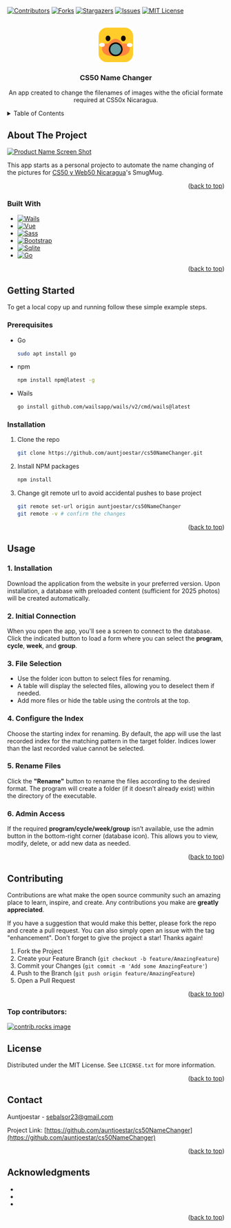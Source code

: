 <!-- Improved compatibility of back to top link: See: https://github.com/othneildrew/Best-README-Template/pull/73 -->
<a id="readme-top"></a>
<!--
*** Thanks for checking out the Best-README-Template. If you have a suggestion
*** that would make this better, please fork the repo and create a pull request
*** or simply open an issue with the tag "enhancement".
*** Don't forget to give the project a star!
*** Thanks again! Now go create something AMAZING! :D
-->



<!-- PROJECT SHIELDS -->
<!--
*** I'm using markdown "reference style" links for readability.
*** Reference links are enclosed in brackets [ ] instead of parentheses ( ).
*** See the bottom of this document for the declaration of the reference variables
*** for contributors-url, forks-url, etc. This is an optional, concise syntax you may use.
*** https://www.markdownguide.org/basic-syntax/#reference-style-links
-->
[![Contributors][contributors-shield]][contributors-url]
[![Forks][forks-shield]][forks-url]
[![Stargazers][stars-shield]][stars-url]
[![Issues][issues-shield]][issues-url]
[![MIT License][license-shield]][license-url]



<!-- PROJECT LOGO -->
<br />
<div align="center">
  <a href="https://github.com/Auntjoestar/cs50NameChanger">
    <img src="./resources/appicon.png" alt="Logo" width="80" height="80">
  </a>

<h3 align="center">CS50 Name Changer</h3>

  <p align="center">
    An app created to change the filenames of images withe the oficial formate required at CS50x Nicaragua.
    <br />
  </p>
</div>



<!-- TABLE OF CONTENTS -->
<details>
  <summary>Table of Contents</summary>
  <ol>
    <li>
      <a href="#about-the-project">About The Project</a>
      <ul>
        <li><a href="#built-with">Built With</a></li>
      </ul>
    </li>
    <li>
      <a href="#getting-started">Getting Started</a>
      <ul>
        <li><a href="#prerequisites">Prerequisites</a></li>
        <li><a href="#installation">Installation</a></li>
      </ul>
    </li>
    <li><a href="#usage">Usage</a></li>
    <li><a href="#roadmap">Roadmap</a></li>
    <li><a href="#contributing">Contributing</a></li>
    <li><a href="#license">License</a></li>
    <li><a href="#contact">Contact</a></li>
    <li><a href="#acknowledgments">Acknowledgments</a></li>
  </ol>
</details>



<!-- ABOUT THE PROJECT -->
## About The Project

[![Product Name Screen Shot][product-screenshot]](./resources/Screenshot%202024-12-06%20225255.png)

This app starts as a personal projecto to automate the name changing of the pictures for [CS50 y Web50 Nicaragua](https://code-fu.net.ni/)'s SmugMug.

<p align="right">(<a href="#readme-top">back to top</a>)</p>



### Built With

* [![Wails][Wails]][Wails-url]
* [![Vue][Vue.js]][Vue-url]
* [![Sass][Sass]][Sass-url]
* [![Bootstrap][Bootstrap.com]][Bootstrap-url]
* [![Sqlite][Sqlite.com]][sqlite-url]
* [![Go][Go.com]][Go-url]
<p align="right">(<a href="#readme-top">back to top</a>)</p>



<!-- GETTING STARTED -->
## Getting Started

To get a local copy up and running follow these simple example steps.

### Prerequisites
* Go
  ```sh
  sudo apt install go
  ```
* npm
  ```sh
  npm install npm@latest -g
  ```
* Wails
  ```sh
  go install github.com/wailsapp/wails/v2/cmd/wails@latest
  ```

### Installation

1. Clone the repo
   ```sh
   git clone https://github.com/auntjoestar/cs50NameChanger.git
   ```
3. Install NPM packages
   ```sh
   npm install
   ```
5. Change git remote url to avoid accidental pushes to base project
   ```sh
   git remote set-url origin auntjoestar/cs50NameChanger
   git remote -v # confirm the changes
   ```

<p align="right">(<a href="#readme-top">back to top</a>)</p>



<!-- USAGE EXAMPLES -->
## Usage

### 1. Installation  
Download the application from the website in your preferred version. Upon installation, a database with preloaded content (sufficient for 2025 photos) will be created automatically.

### 2. Initial Connection  
When you open the app, you'll see a screen to connect to the database. Click the indicated button to load a form where you can select the **program**, **cycle**, **week**, and **group**.

### 3. File Selection  
- Use the folder icon button to select files for renaming.  
- A table will display the selected files, allowing you to deselect them if needed.  
- Add more files or hide the table using the controls at the top.

### 4. Configure the Index  
Choose the starting index for renaming. By default, the app will use the last recorded index for the matching pattern in the target folder. Indices lower than the last recorded value cannot be selected.

### 5. Rename Files  
Click the **"Rename"** button to rename the files according to the desired format. The program will create a folder (if it doesn’t already exist) within the directory of the executable.

### 6. Admin Access  
If the required **program/cycle/week/group** isn’t available, use the admin button in the bottom-right corner (database icon). This allows you to view, modify, delete, or add new data as needed.



<p align="right">(<a href="#readme-top">back to top</a>)</p>




<!-- CONTRIBUTING -->
## Contributing

Contributions are what make the open source community such an amazing place to learn, inspire, and create. Any contributions you make are **greatly appreciated**.

If you have a suggestion that would make this better, please fork the repo and create a pull request. You can also simply open an issue with the tag "enhancement".
Don't forget to give the project a star! Thanks again!

1. Fork the Project
2. Create your Feature Branch (`git checkout -b feature/AmazingFeature`)
3. Commit your Changes (`git commit -m 'Add some AmazingFeature'`)
4. Push to the Branch (`git push origin feature/AmazingFeature`)
5. Open a Pull Request

<p align="right">(<a href="#readme-top">back to top</a>)</p>

### Top contributors:

<a href="https://github.com/auntjoestar/cs50NameChanger/graphs/contributors">
  <img src="https://contrib.rocks/image?repo=auntjoestar/cs50NameChanger" alt="contrib.rocks image" />
</a>



<!-- LICENSE -->
## License

Distributed under the MIT License. See `LICENSE.txt` for more information.

<p align="right">(<a href="#readme-top">back to top</a>)</p>



<!-- CONTACT -->
## Contact

Auntjoestar - sebalsor23@gmail.com

Project Link: [https://github.com/auntjoestar/cs50NameChanger](https://github.com/auntjoestar/cs50NameChanger)

<p align="right">(<a href="#readme-top">back to top</a>)</p>



<!-- ACKNOWLEDGMENTS -->
## Acknowledgments

* []()
* []()
* []()

<p align="right">(<a href="#readme-top">back to top</a>)</p>



<!-- MARKDOWN LINKS & IMAGES -->
<!-- https://www.markdownguide.org/basic-syntax/#reference-style-links -->
[contributors-shield]: https://img.shields.io/github/contributors/auntjoestar/cs50NameChanger.svg?style=for-the-badge
[contributors-url]: https://github.com/auntjoestar/cs50NameChanger/graphs/contributors
[forks-shield]: https://img.shields.io/github/forks/auntjoestar/cs50NameChanger.svg?style=for-the-badge
[forks-url]: https://github.com/auntjoestar/cs50NameChanger/network/members
[stars-shield]: https://img.shields.io/github/stars/auntjoestar/cs50NameChanger.svg?style=for-the-badge
[stars-url]: https://github.com/auntjoestar/cs50NameChanger/stargazers
[issues-shield]: https://img.shields.io/github/issues/auntjoestar/cs50NameChanger.svg?style=for-the-badge
[issues-url]: https://github.com/auntjoestar/cs50NameChanger/issues
[license-shield]: https://img.shields.io/github/license/auntjoestar/cs50NameChanger.svg?style=for-the-badge
[license-url]: https://github.com/auntjoestar/cs50NameChanger/blob/master/LICENSE.md
[linkedin-shield]: https://img.shields.io/badge/-LinkedIn-black.svg?style=for-the-badge&logo=linkedin&colorB=555
[product-screenshot]: images/screenshot.png
[Wails]: https://img.shields.io/badge/Wails-DF0000?style=for-the-badge&logo=wails&logoColor=white
[wails-url]: https://wails.io/
[Sass]: https://img.shields.io/badge/Sass-CC6699?style=for-the-badge&logo=sass&logoColor=white
[Sass-url]: https://reactjs.org/
[Vue.js]: https://img.shields.io/badge/Vue.js-35495E?style=for-the-badge&logo=vuedotjs&logoColor=4FC08D
[Vue-url]: https://vuejs.org/
[Bootstrap.com]: https://img.shields.io/badge/Bootstrap-563D7C?style=for-the-badge&logo=bootstrap&logoColor=white
[Bootstrap-url]: https://getbootstrap.com
[Sqlite.com]: https://img.shields.io/badge/Sqlite-003B57?style=for-the-badge&logo=sqlite&logoColor=white
[Sqlite-url]: https://www.sqlite.org/
[Go.com]: https://img.shields.io/badge/Go-00ADD8?style=for-the-badge&logo=go&logoColor=white
[Go-url]: https://go.dev/
